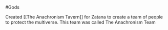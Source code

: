 
#Gods

Created [[The Anachronism Tavern]] for Zatana to create a team of people to protect the multiverse. This team was called The Anachronism Team
